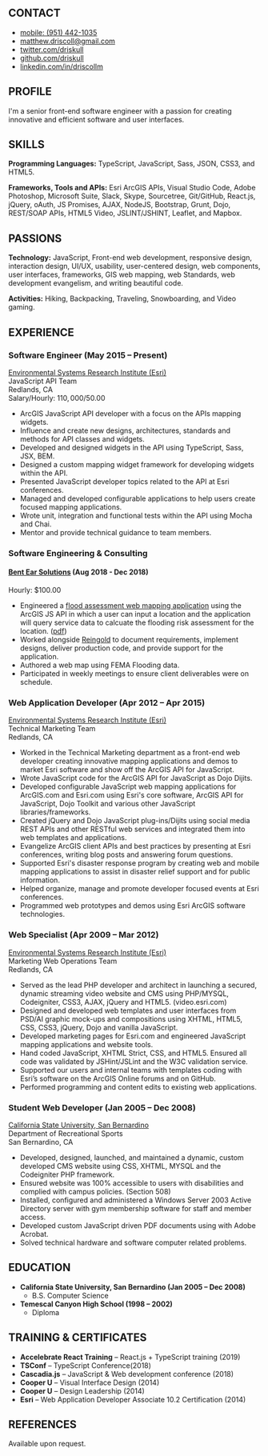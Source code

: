 ## CONTACT

- [mobile: (951) 442-1035](tel:1-951-4421-035)
- [matthew.driscoll@gmail.com](mailto:matthew.driscoll@gmail.com)
- [twitter.com/driskull](https://twitter.com/driskull)
- [github.com/driskull](https://github.com/driskull)
- [linkedin.com/in/driscollm](https://www.linkedin.com/in/driscollm)

## PROFILE

I'm a senior front-end software engineer with a passion for creating innovative and efficient software and user interfaces.

## SKILLS

**Programming Languages:** TypeScript, JavaScript, Sass, JSON, CSS3, and HTML5.

**Frameworks, Tools and APIs:** Esri ArcGIS APIs, Visual Studio Code, Adobe Photoshop, Microsoft Suite, Slack, Skype, Sourcetree, Git/GitHub, React.js, jQuery, oAuth, JS Promises, AJAX, NodeJS, Bootstrap, Grunt, Dojo, REST/SOAP APIs, HTML5 Video, JSLINT/JSHINT, Leaflet, and Mapbox.

## PASSIONS

**Technology:** JavaScript, Front-end web development, responsive design, interaction design, UI/UX, usability, user-centered design, web components, user interfaces, frameworks, GIS web mapping, web Standards, web development evangelism, and writing beautiful code.

**Activities:** Hiking, Backpacking, Traveling, Snowboarding, and Video gaming.

## EXPERIENCE

### Software Engineer (May 2015 – Present)

[Environmental Systems Research Institute (Esri)](https://www.esri.com)<br />
JavaScript API Team<br />
Redlands, CA<br />
Salary/Hourly: $110,000/$50.00

- ArcGIS JavaScript API developer with a focus on the APIs mapping widgets.
- Influence and create new designs, architectures, standards and methods for API classes and widgets.
- Developed and designed widgets in the API using TypeScript, Sass, JSX, BEM.
- Designed a custom mapping widget framework for developing widgets within the API.
- Presented JavaScript developer topics related to the API at Esri conferences.
- Managed and developed configurable applications to help users create focused mapping applications.
- Wrote unit, integration and functional tests within the API using Mocha and Chai.
- Mentor and provide technical guidance to team members.

### Software Engineering & Consulting

#### [Bent Ear Solutions](https://www.bentearsolutions.com/) (Aug 2018 - Dec 2018)

Hourly: \$100.00

- Engineered a [flood assessment web mapping application](https://heartlandfloodhelp.org/map/?search=1600-1698%20W%20Reno%20Ave,%20Oklahoma%20City,%20OK,%2073106,%20USA&) using the ArcGIS JS API in which a user can input a location and the application will query service data to calcuate the flooding risk assessment for the location. ([pdf](./pdf/flooding-map.pdf))
- Worked alongside [Reingold](https://www.reingold.com/) to document requirements, implement designs, deliver production code, and provide support for the application.
- Authored a web map using FEMA Flooding data.
- Participated in weekly meetings to ensure client deliverables were on schedule.

### Web Application Developer (Apr 2012 – Apr 2015)

[Environmental Systems Research Institute (Esri)](https://www.esri.com)<br />
Technical Marketing Team<br />
Redlands, CA

- Worked in the Technical Marketing department as a front-end web developer creating innovative mapping applications and demos to market Esri software and show off the ArcGIS API for JavaScript.
- Wrote JavaScript code for the ArcGIS API for JavaScript as Dojo Dijits.
- Developed configurable JavaScript web mapping applications for ArcGIS.com and Esri.com using Esri's core software, ArcGIS API for JavaScript, Dojo Toolkit and various other JavaScript libraries/frameworks.
- Created jQuery and Dojo JavaScript plug-ins/Dijits using social media REST APIs and other RESTful web services and integrated them into web templates and applications.
- Evangelize ArcGIS client APIs and best practices by presenting at Esri conferences, writing blog posts and answering forum questions.
- Supported Esri's disaster response program by creating web and mobile mapping applications to assist in disaster relief support and for public information.
- Helped organize, manage and promote developer focused events at Esri conferences.
- Programmed web prototypes and demos using Esri ArcGIS software technologies.

### Web Specialist (Apr 2009 – Mar 2012)

[Environmental Systems Research Institute (Esri)](https://www.esri.com)<br />
Marketing Web Operations Team<br />
Redlands, CA

- Served as the lead PHP developer and architect in launching a secured, dynamic streaming video website and CMS using PHP/MYSQL, Codeigniter, CSS3, AJAX, jQuery and HTML5. (video.esri.com)
- Designed and developed web templates and user interfaces from PSD/AI graphic mock-ups and compositions using XHTML, HTML5, CSS, CSS3, jQuery, Dojo and vanilla JavaScript.
- Developed marketing pages for Esri.com and engineered JavaScript mapping applications and website tools.
- Hand coded JavaScript, XHTML Strict, CSS, and HTML5. Ensured all code was validated by JSHint/JSLint and the W3C validation service.
- Supported our users and internal teams with templates coding with Esri’s software on the ArcGIS Online forums and on GitHub.
- Performed programming and content edits to existing web applications.

### Student Web Developer (Jan 2005 – Dec 2008)

[California State University, San Bernardino](https://www.csusb.edu)<br />
Department of Recreational Sports<br />
San Bernardino, CA

- Developed, designed, launched, and maintained a dynamic, custom developed CMS website using CSS, XHTML, MYSQL and the Codeigniter PHP framework.
- Ensured website was 100% accessible to users with disabilities and complied with campus policies. (Section 508)
- Installed, configured and administered a Windows Server 2003 Active Directory server with gym membership software for staff and member access.
- Developed custom JavaScript driven PDF documents using with Adobe Acrobat.
- Solved technical hardware and software computer related problems.

## EDUCATION

- **California State University, San Bernardino (Jan 2005 – Dec 2008)**
  - B.S. Computer Science
- **Temescal Canyon High School (1998 – 2002)**
  - Diploma

## TRAINING & CERTIFICATES

- **Accelebrate React Training** – React.js + TypeScript training (2019)
- **TSConf** – TypeScript Conference(2018)
- **Cascadia.js** – JavaScript & Web development conference (2018)
- **Cooper U** – Visual Interface Design (2014)
- **Cooper U** – Design Leadership (2014)
- **Esri** – Web Application Developer Associate 10.2 Certification (2014)

## REFERENCES

Available upon request.

